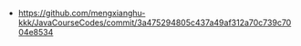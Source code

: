 * https://github.com/mengxianghu-kkk/JavaCourseCodes/commit/3a475294805c437a49af312a70c739c7004e8534